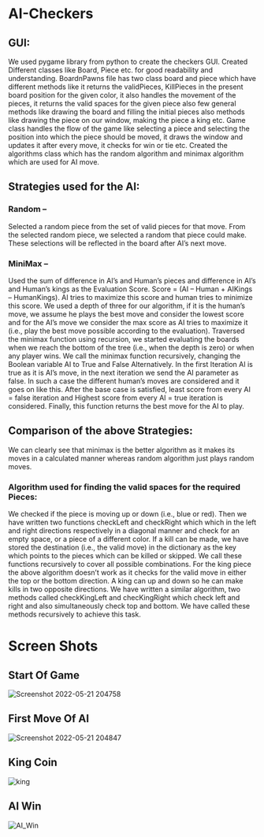 # AI-Checkers
## GUI:
We used pygame library from python to create the checkers GUI. Created Different classes like Board, Piece etc. for good readability and understanding. 
BoardnPawns file has two class board and piece which have different methods like it returns the validPieces, KillPieces in the present board position for the given color, it also handles the movement of the pieces, it returns the valid spaces for the given piece also few general methods like drawing the board and filling the initial pieces also methods like drawing the piece on our window, making the piece a king etc. Game class handles the flow of the game like selecting a piece and selecting the position into which the piece should be moved, it draws the window and updates it after every move, it checks for win or tie etc. 
Created the algorithms class which has the random algorithm and minimax algorithm which are used for AI move. 
## Strategies used for the AI:
### Random –
Selected a random piece from the set of valid pieces for that move. From the selected random piece, we selected a random that piece could make. 
These selections will be reflected in the board after AI’s next move.
### MiniMax – 
Used the sum of difference in AI’s and Human’s pieces and difference in AI’s and Human’s kings as the Evaluation Score. Score = (AI – Human + AIKings – HumanKings).
AI tries to maximize this score and human tries to minimize this score. We used a depth of three for our algorithm, if it is the human’s move, we assume he plays the best move and consider the lowest score and for the AI’s move we consider the max score as AI tries to maximize it (i.e., play the best move possible according to the evaluation). 
Traversed the minimax function using recursion, we started evaluating the boards when we reach the bottom of the tree (i.e., when the depth is zero) or when any player wins. We call the minimax function recursively, changing the Boolean variable AI to True and False Alternatively. 
In the first Iteration AI is true as it is AI’s move, in the next iteration we send the AI parameter as false. In such a case the different human’s moves are considered and it goes on like this. 
After the base case is satisfied, least score from every AI = false iteration and Highest score from every AI = true iteration is considered. Finally, this function returns the best move for the AI to play.
## Comparison of the above Strategies:
We can clearly see that minimax is the better algorithm as it makes its moves in a calculated manner whereas random algorithm just plays random moves. 
### Algorithm used for finding the valid spaces for the required Pieces:
We checked if the piece is moving up or down (i.e., blue or red). 
Then we have written two functions checkLeft and checkRight which which in the left and right directions respectively in a diagonal manner and check for an empty space, or a piece of a different color. 
If a kill can be made, we have stored the destination (i.e., the valid move) in the dictionary as the key which points to the pieces which can be killed or skipped. 
We call these functions recursively to cover all possible combinations. 
For the king piece the above algorithm doesn’t work as it checks for the valid move in either the top or the bottom direction. 
A king can up and down so he can make kills in two opposite directions.
We have written a similar algorithm, two methods called checkKingLeft and checKingRight which check left and right and also simultaneously check top and bottom. 
We have called these methods recursively to achieve this task. 
# Screen Shots
## Start Of Game
![Screenshot 2022-05-21 204758](https://user-images.githubusercontent.com/65329637/169658416-e992757c-3b9c-4573-953a-8f8f543be175.png)
## First Move Of AI
![Screenshot 2022-05-21 204847](https://user-images.githubusercontent.com/65329637/169658431-85609561-d3d2-4ee0-ad93-af451e7859db.png)
## King Coin
![king](https://user-images.githubusercontent.com/65329637/169658462-87d4f4b2-f08f-4ac2-9f5a-4f96a706e2b7.png)
## AI Win
![AI_Win](https://user-images.githubusercontent.com/65329637/169658486-ae5c6936-29b0-4f87-ac2b-c6d605cee937.png)



